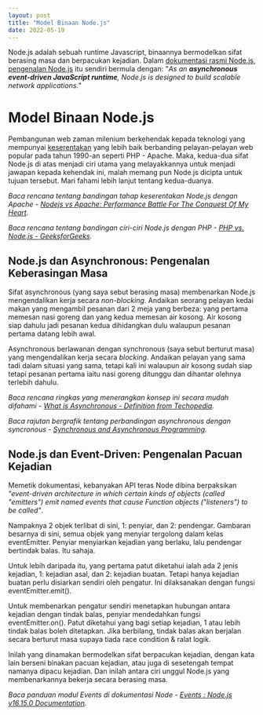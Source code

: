 ```yaml
---
layout: post
title: "Model Binaan Node.js"
date: 2022-05-19
---
```


Node.js adalah sebuah runtime Javascript, binaannya bermodelkan sifat berasing masa dan berpacukan kejadian. Dalam [dokumentasi rasmi Node.js](https://nodejs.org/), [pengenalan Node.js](https://nodejs.org/en/about/) itu sendiri bermula dengan: "*As an **asynchronous event-driven JavaScript runtime**, Node.js is designed to build scalable network applications.*"

Model Binaan Node.js
====================

Pembangunan web zaman milenium berkehendak kepada teknologi yang mempunyai [keserentakan](https://ms.wikipedia.org/wiki/Keserentakan_(sains_komputer)) yang lebih baik berbanding pelayan-pelayan web popular pada tahun 1990-an seperti PHP - Apache. Maka, kedua-dua sifat Node.js di atas menjadi ciri utama yang melayakkannya untuk menjadi jawapan kepada kehendak ini, malah memang pun Node.js dicipta untuk tujuan tersebut. Mari fahami lebih lanjut tentang kedua-duanya.

*Baca rencana tentang bandingan tahap keserentakan Node.js dengan Apache - [Nodejs vs Apache: Performance Battle For The Conquest Of My Heart](https://dev.to/emiliosp/nodejs-vs-apache-performance-battle-for-the-conquest-of-my-5c4n).*

*Baca rencana tentang bandingan ciri-ciri Node.js dengan PHP - [PHP vs. Node.js - GeeksforGeeks](https://www.geeksforgeeks.org/php-vs-node-js/#:~:text=PHP%20scripts%20have%20an%20extension,Chrome's%20JavaScript%20Engine(V8)).*

Node.js dan Asynchronous: Pengenalan Keberasingan Masa
------------------------------------------------------

Sifat asynchronous (yang saya sebut berasing masa) membenarkan Node.js mengendalikan kerja secara *non-blocking*. Andaikan seorang pelayan kedai makan yang mengambil pesanan dari 2 meja yang berbeza: yang pertama memesan nasi goreng dan yang kedua memesan air kosong. Air kosong siap dahulu jadi pesanan kedua dihidangkan dulu walaupun pesanan pertama datang lebih awal. 

Asynchronous berlawanan dengan synchronous (saya sebut berturut masa) yang mengendalikan kerja secara *blocking*. Andaikan pelayan yang sama tadi dalam situasi yang sama, tetapi kali ini walaupun air kosong sudah siap tetapi pesanan pertama iaitu nasi goreng ditunggu dan dihantar olehnya terlebih dahulu.

*Baca rencana ringkas yang menerangkan konsep ini secara mudah difahami - [What is Asynchronous - Definition from Techopedia](https://www.techopedia.com/definition/17757/asyncronous).*

*Baca rajutan bergrafik tentang perbandingan asynchronous dengan syncronous - [Synchronous and Asynchronous Programming](https://twitter.com/Rapid_API/status/1527636774037639168?s=20&t=1DFr9gc_CwDenDr1y3b0vg).*

Node.js dan Event-Driven: Pengenalan Pacuan Kejadian
----------------------------------------------------

Memetik dokumentasi, kebanyakan API teras Node dibina berpaksikan *"event-driven architecture in which certain kinds of objects (called "emitters") emit named events that cause Function objects ("listeners") to be called"*.

Nampaknya 2 objek terlibat di sini, 1: penyiar, dan 2: pendengar. Gambaran besarnya di sini, semua objek yang menyiar tergolong dalam kelas eventEmitter. Penyiar menyiarkan kejadian yang berlaku, lalu pendengar bertindak balas. Itu sahaja.

Untuk lebih daripada itu, yang pertama patut diketahui ialah ada 2 jenis kejadian, 1: kejadian asal, dan 2: kejadian buatan. Tetapi hanya kejadian buatan perlu disiarkan sendiri oleh pengatur. Ini dilaksanakan dengan fungsi eventEmitter.emit().

Untuk membenarkan pengatur sendiri menetapkan hubungan antara kejadian dengan tindak balas, penyiar mendedahkan fungsi eventEmitter.on(). Patut diketahui yang bagi setiap kejadian, 1 atau lebih tindak balas boleh ditetapkan. Jika berbilang, tindak balas akan berjalan secara berturut masa supaya tiada race condition & ralat logik.

Inilah yang dinamakan bermodelkan sifat berpacukan kejadian, dengan kata lain berseni binakan pacuan kejadian, atau juga di sesetengah tempat namanya dipacu kejadian. Dan inilah antara ciri unggul Node.js yang membenarkannya bekerja secara berasing masa.

*Baca panduan modul Events di dokumentasi Node - [Events : Node.js v16.15.0 Documentation](https://nodejs.org/dist/latest-v16.x/docs/api/events.html#events).*



